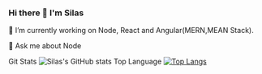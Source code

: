 ### Hi there 👋 I'm Silas
🔭 I’m currently working on Node, React and Angular(MERN,MEAN Stack). 

💬 Ask me about Node

Git Stats
![Silas's GitHub stats](https://github-readme-stats.vercel.app/api?username=silogecho97&show_icons=true&theme=radical)
Top Language
[![Top Langs](https://github-readme-stats.vercel.app/api/top-langs/?username=silogecho97&show_icons=true&theme=radical)](https://github.com/silogecho97/github-readme-stats)

<!--
**SiloGecho97/SiloGecho97** is a ✨ _special_ ✨ repository because its `README.md` (this file) appears on your GitHub profile.

Here are some ideas to get you started:

-  ...
- 🌱 I’m currently learning ...
- 👯 I’m looking to collaborate on ...
- 🤔 I’m looking for help with ...
- 💬 Ask me about ...
- 📫 How to reach me: ...
- 😄 Pronouns: ...
- ⚡ Fun fact: ...
-->
